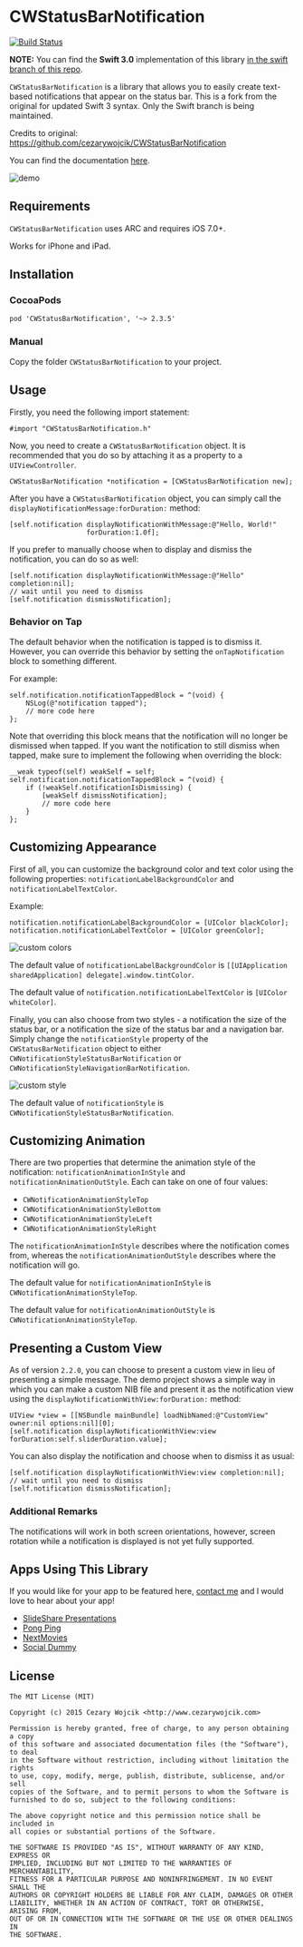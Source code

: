# CWStatusBarNotification

[![Build Status](https://travis-ci.org/cezarywojcik/CWStatusBarNotification.png?branch=master)](https://travis-ci.org/cezarywojcik/CWStatusBarNotification)

**NOTE:** You can find the **Swift 3.0** implementation of this library [in the swift branch of this repo](https://github.com/jefferycom/CWStatusBarNotification/tree/swift). 

`CWStatusBarNotification` is a library that allows you to easily create text-based notifications that appear on the status bar.  This is a fork from the original for updated Swift 3 syntax.  Only the Swift branch is being maintained.

Credits to original: https://github.com/cezarywojcik/CWStatusBarNotification

You can find the documentation [here](http://cocoadocs.org/docsets/CWStatusBarNotification/).

![demo](screenshots/demo.gif)

## Requirements

`CWStatusBarNotification` uses ARC and requires iOS 7.0+.

Works for iPhone and iPad.

## Installation

### CocoaPods

`pod 'CWStatusBarNotification', '~> 2.3.5'`

### Manual

Copy the folder `CWStatusBarNotification` to your project.

## Usage

Firstly, you need the following import statement:

```objc
#import "CWStatusBarNotification.h"
```

Now, you need to create a `CWStatusBarNotification` object. It is recommended that you do so by attaching it as a property to a `UIViewController`.

```objc
CWStatusBarNotification *notification = [CWStatusBarNotification new];
```

After you have a `CWStatusBarNotification` object, you can simply call the `displayNotificationMessage:forDuration:` method:

```objc
[self.notification displayNotificationWithMessage:@"Hello, World!"
                   forDuration:1.0f];
```

If you prefer to manually choose when to display and dismiss the notification, you can do so as well:

```objc
[self.notification displayNotificationWithMessage:@"Hello" completion:nil];
// wait until you need to dismiss
[self.notification dismissNotification];
```

### Behavior on Tap

The default behavior when the notification is tapped is to dismiss it. However, you can override this behavior by setting the `onTapNotification` block to something different. 

For example:

```objc
self.notification.notificationTappedBlock = ^(void) {
    NSLog(@"notification tapped");
    // more code here
};
```

Note that overriding this block means that the notification will no longer be dismissed when tapped. If you want the notification to still dismiss when tapped, make sure to implement the following when overriding the block:

```objc
__weak typeof(self) weakSelf = self;
self.notification.notificationTappedBlock = ^(void) {
    if (!weakSelf.notificationIsDismissing) {
        [weakSelf dismissNotification];
        // more code here
    }
};
```

## Customizing Appearance

First of all, you can customize the background color and text color using the following properties: `notificationLabelBackgroundColor` and `notificationLabelTextColor`.

Example:

```objc
notification.notificationLabelBackgroundColor = [UIColor blackColor];
notification.notificationLabelTextColor = [UIColor greenColor];
```

![custom colors](screenshots/ss1.gif)

The default value of `notificationLabelBackgroundColor` is `[[UIApplication sharedApplication] delegate].window.tintColor`.

The default value of `notification.notificationLabelTextColor` is `[UIColor whiteColor]`.

Finally, you can also choose from two styles - a notification the size of the status bar, or a notification the size of the status bar and a navigation bar. Simply change the `notificationStyle` property of the `CWStatusBarNotification` object to either `CWNotificationStyleStatusBarNotification` or `CWNotificationStyleNavigationBarNotification`.

![custom style](screenshots/ss2.gif)

The default value of `notificationStyle` is `CWNotificationStyleStatusBarNotification`.

## Customizing Animation

There are two properties that determine the animation style of the notification: `notificationAnimationInStyle` and `notificationAnimationOutStyle`. Each can take on one of four values:

* `CWNotificationAnimationStyleTop`
* `CWNotificationAnimationStyleBottom`
* `CWNotificationAnimationStyleLeft`
* `CWNotificationAnimationStyleRight`

The `notificationAnimationInStyle` describes where the notification comes from, whereas the `notificationAnimationOutStyle` describes where the notification will go.

The default value for `notificationAnimationInStyle` is `CWNotificationAnimationStyleTop`.

The default value for `notificationAnimationOutStyle` is `CWNotificationAnimationStyleTop`.

## Presenting a Custom View

As of version `2.2.0`, you can choose to present a custom view in lieu of presenting a simple message. The demo project shows a simple way in which you can make a custom NIB file and present it as the notification view using the `displayNotificationWithView:forDuration:` method:

```objc
UIView *view = [[NSBundle mainBundle] loadNibNamed:@"CustomView" owner:nil options:nil][0];
[self.notification displayNotificationWithView:view forDuration:self.sliderDuration.value];
```
   
You can also display the notification and choose when to dismiss it as usual:

```objc
[self.notification displayNotificationWithView:view completion:nil];
// wait until you need to dismiss
[self.notification dismissNotification];
```


### Additional Remarks

The notifications will work in both screen orientations, however, screen rotation while a notification is displayed is not yet fully supported.

## Apps Using This Library

If you would like for your app to be featured here, [contact me](http://cezarywojcik.com/contact) and I would love to hear about your app!

* [SlideShare Presentations](https://itunes.apple.com/app/id917418728)
* [Pong Ping](https://itunes.apple.com/us/app/pong-ping-social-addictive/id822887888)
* [NextMovies](https://itunes.apple.com/us/app/nextmovies-smart-movie-recommendation/id680850329)
* [Social Dummy](https://itunes.apple.com/gb/app/social-dummy-create-fake-social/id610088272)

## License

    The MIT License (MIT)

    Copyright (c) 2015 Cezary Wojcik <http://www.cezarywojcik.com>

    Permission is hereby granted, free of charge, to any person obtaining a copy
    of this software and associated documentation files (the "Software"), to deal
    in the Software without restriction, including without limitation the rights
    to use, copy, modify, merge, publish, distribute, sublicense, and/or sell
    copies of the Software, and to permit persons to whom the Software is
    furnished to do so, subject to the following conditions:

    The above copyright notice and this permission notice shall be included in
    all copies or substantial portions of the Software.

    THE SOFTWARE IS PROVIDED "AS IS", WITHOUT WARRANTY OF ANY KIND, EXPRESS OR
    IMPLIED, INCLUDING BUT NOT LIMITED TO THE WARRANTIES OF MERCHANTABILITY,
    FITNESS FOR A PARTICULAR PURPOSE AND NONINFRINGEMENT. IN NO EVENT SHALL THE
    AUTHORS OR COPYRIGHT HOLDERS BE LIABLE FOR ANY CLAIM, DAMAGES OR OTHER
    LIABILITY, WHETHER IN AN ACTION OF CONTRACT, TORT OR OTHERWISE, ARISING FROM,
    OUT OF OR IN CONNECTION WITH THE SOFTWARE OR THE USE OR OTHER DEALINGS IN
    THE SOFTWARE.
